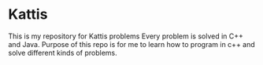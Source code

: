 # Kattis
This is my repository for Kattis problems 
Every problem is solved in C++ and Java. 
Purpose of this repo is for me to learn how to program in c++ and solve different kinds of problems.

